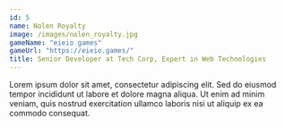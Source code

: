 ```yaml
---
id: 5
name: Nolen Royalty
image: /images/nolen_royalty.jpg
gameName: "eieio games"
gameUrl: "https://eieio.games/"
title: Senior Developer at Tech Corp, Expert in Web Technologies
---
```


Lorem ipsum dolor sit amet, consectetur adipiscing elit. Sed do eiusmod tempor incididunt ut labore et dolore magna aliqua. Ut enim ad minim veniam, quis nostrud exercitation ullamco laboris nisi ut aliquip ex ea commodo consequat.
